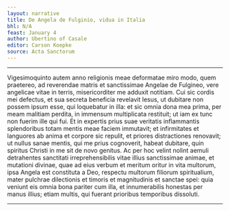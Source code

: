 ```yaml
---
layout: narrative
title: De Angela de Fulginio, vidua in Italia
bhl: N/A
feast: January 4
author: Ubertino of Casale
editor: Carson Koepke
source: Acta Sanctorum
---
```


---

Vigesimoquinto autem anno religionis meae deformatae miro modo, quem praetereo, ad reverendae matris et sanctissimae Angelae de Fulgineo, vere angelicae vitae in terris, misericorditer me adduxit notitiam. Cui sic cordis mei defectus, et sua secreta beneficia revelavit Iesus, ut dubitare non possem ipsum esse, qui loquebatur in illa: et sic omnia dona mea prima, per meam malitiam perdita, in immensum multiplicata restituit; ut iam ex tunc non fuerim ille qui fui. Et in expertis prius suae veritatis inflammantis splendoribus totam mentis meae faciem immutavit; et infirmitates et languores ab anima et corpore sic repulit, et priores distractiones renovavit; ut nullus sanae mentis, qui me prius cognoverit, habeat dubitare, quin spiritus Christi in me sit de novo genitus. Ac per hoc velint nolint aemuli detrahentes sanctitati irreprehensibilis vitae illius sanctissimae animae, et mutationi divinae, quae ad eius verbum et meritum oritur in vita multorum, ipsa Angela est constituta a Deo, respectu multorum filiorum spiritualium, mater pulchrae dilectionis et timoris et magnitudinis et sanctae spei: quia veniunt eis omnia bona pariter cum illa, et innumerabilis honestas per manus illius; etiam multis, qui fuerant prioribus temporibus dissoluti. 

---
